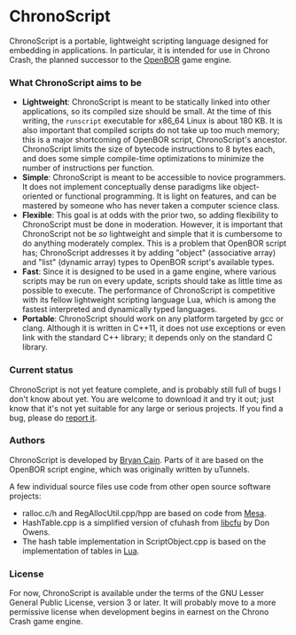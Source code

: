 # ChronoScript

ChronoScript is a portable, lightweight scripting language designed for embedding in applications. In particular, it is intended for use in Chrono Crash, the planned successor to the [OpenBOR](https://github.com/DCurrent/openbor) game engine.

### What ChronoScript aims to be
* **Lightweight**: ChronoScript is meant to be statically linked into other applications, so its compiled size should be small. At the time of this writing, the `runscript` executable for x86_64 Linux is about 180 KB. It is also important that compiled scripts do not take up too much memory; this is a major shortcoming of OpenBOR script, ChronoScript's ancestor. ChronoScript limits the size of bytecode instructions to 8 bytes each, and does some simple compile-time optimizations to minimize the number of instructions per function.
* **Simple**: ChronoScript is meant to be accessible to novice programmers. It does not implement conceptually dense paradigms like object-oriented or functional programming. It is light on features, and can be mastered by someone who has never taken a computer science class.
* **Flexible**: This goal is at odds with the prior two, so adding flexibility to ChronoScript must be done in moderation. However, it is important that ChronoScript not be *so* lightweight and simple that it is cumbersome to do anything moderately complex. This is a problem that OpenBOR script has; ChronoScript addresses it by adding "object" (associative array) and "list" (dynamic array) types to OpenBOR script's available types.
* **Fast**: Since it is designed to be used in a game engine, where various scripts may be run on every update, scripts should take as little time as possible to execute. The performance of ChronoScript is competitive with its fellow lightweight scripting language Lua, which is among the fastest interpreted and dynamically typed languages.
* **Portable**: ChronoScript should work on any platform targeted by gcc or clang. Although it is written in C\++11, it does not use exceptions or even link with the standard C++ library; it depends only on the standard C library.

### Current status
ChronoScript is not yet feature complete, and is probably still full of bugs I don't know about yet. You are welcome to download it and try it out; just know that it's not yet suitable for any large or serious projects. If you find a bug, please do [report it](https://github.com/Plombo/chronoscript/issues).

### Authors
ChronoScript is developed by [Bryan Cain](https://github.com/Plombo). Parts of it are based on the OpenBOR script engine, which was originally written by uTunnels.

A few individual source files use code from other open source software projects:
* ralloc.c/h and RegAllocUtil.cpp/hpp are based on code from [Mesa](https://cgit.freedesktop.org/mesa/mesa).
* HashTable.cpp is a simplified version of cfuhash from [libcfu](http://libcfu.sourceforge.net/) by Don Owens.
* The hash table implementation in ScriptObject.cpp is based on the implementation of tables in [Lua](https://www.lua.org/).

### License
For now, ChronoScript is available under the terms of the GNU Lesser General Public License, version 3 or later. It will probably move to a more permissive license when development begins in earnest on the Chrono Crash game engine.
